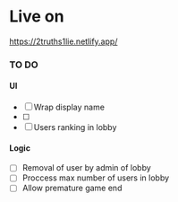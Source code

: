 # Live on 

https://2truths1lie.netlify.app/

### TO DO

#### UI 
- [ ] Wrap display name
- [ ] 
- [ ] Users ranking in lobby

#### Logic
- [ ] Removal of user by admin of lobby
- [ ] Proccess max number of users in lobby
- [ ] Allow premature game end
